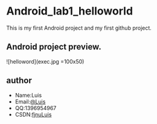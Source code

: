 # Android_lab1_helloworld
This is my first Android project and my first github project.

## Android project preview.
![helloword](exec.jpg =100x50)

## author
* Name:Luis
* Email:[@Luis](1396954967@qq.com)
* QQ:1396954967
* CSDN:[fjnuLuis](http://blog.csdn.net/lin_13969)
